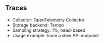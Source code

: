 ## Traces

- Collector: OpenTelemetry Collector
- Storage backend: Tempo
- Sampling strategy: 1%, head-based
- Usage example: trace a slow API endpoint